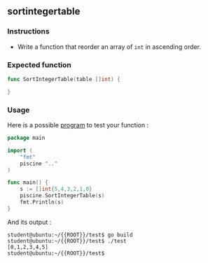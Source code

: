 ## sortintegertable

### Instructions

-   Write a function that reorder an array of `int` in ascending order.

### Expected function

```go
func SortIntegerTable(table []int) {

}
```

### Usage

Here is a possible [program](TODO-LINK) to test your function :

```go
package main

import (
	"fmt"
	piscine ".."
)

func main() {
	s := []int{5,4,3,2,1,0}
	piscine.SortIntegerTable(s)
	fmt.Println(s)
}
```

And its output :

```console
student@ubuntu:~/{{ROOT}}/test$ go build
student@ubuntu:~/{{ROOT}}/test$ ./test
[0,1,2,3,4,5]
student@ubuntu:~/{{ROOT}}/test$
```
